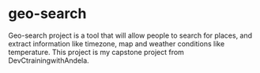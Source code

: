 # geo-search
Geo-search project is a tool that will allow people to search for places, and extract information like timezone, map and weather conditions like temperature. This project is my capstone project from DevCtrainingwithAndela.
